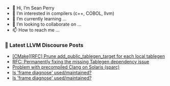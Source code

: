 - 👋 Hi, I’m Sean Perry
- 👀 I’m interested in compilers (c++, COBOL, llvm)
- 🌱 I’m currently learning ...
- 💞️ I’m looking to collaborate on ...
- 📫 How to reach me ...

<!---
s66perry/s66perry is a ✨ special ✨ repository because its `README.md` (this file) appears on your GitHub profile.
You can click the Preview link to take a look at your changes.
--->
### 📕 Latest LLVM Discourse Posts

<!-- DISCOURSE-LLVM:START -->
- [[CMake][RFC] Prune add_public_tablegen_target for each local tablegen](https://discourse.llvm.org/t/cmake-rfc-prune-add-public-tablegen-target-for-each-local-tablegen/70718#post_1)
- [RFC: Permanently fixing the missing Tablegen dependency issue](https://discourse.llvm.org/t/rfc-permanently-fixing-the-missing-tablegen-dependency-issue/70442#post_16)
- [Problem with precompiled Clang on Solaris &lpar;sparc&rpar;](https://discourse.llvm.org/t/problem-with-precompiled-clang-on-solaris-sparc/70716#post_1)
- [Is &#39;frame diagnose&#39; used/maintained?](https://discourse.llvm.org/t/is-frame-diagnose-used-maintained/70712#post_4)
- [Is &#39;frame diagnose&#39; used/maintained?](https://discourse.llvm.org/t/is-frame-diagnose-used-maintained/70712#post_3)
<!-- DISCOURSE-LLVM:END -->
